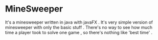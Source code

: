# MineSweeper
It's a minesweeper written in java with javaFX . It's very simple version of minesweeper with only the basic stuff . There's no way to see
how much time a player took to solve one game , so there's nothing like 'best time' . 

